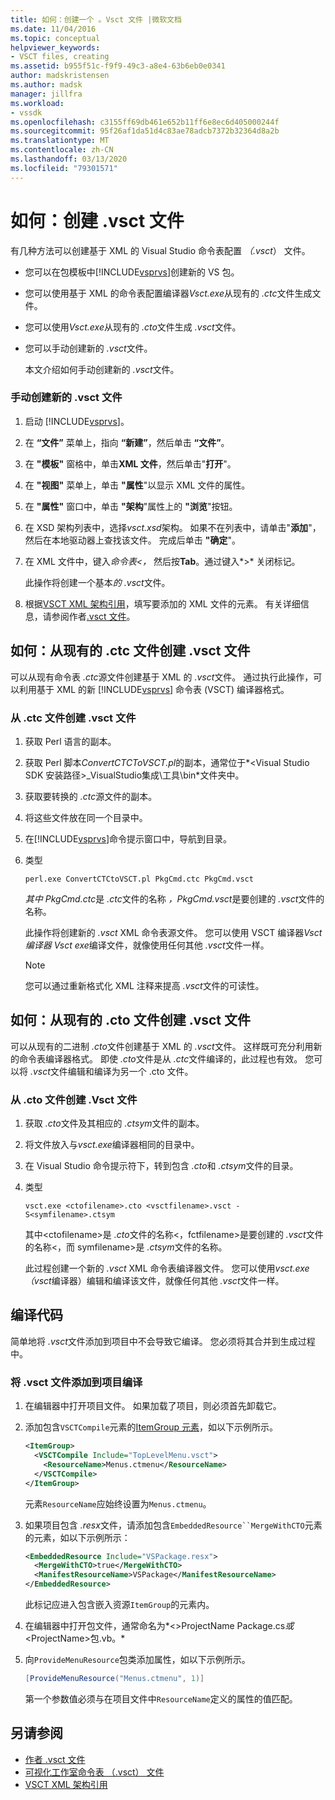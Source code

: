 ```yaml
---
title: 如何：创建一个 。Vsct 文件 |微软文档
ms.date: 11/04/2016
ms.topic: conceptual
helpviewer_keywords:
- VSCT files, creating
ms.assetid: b955f51c-f9f9-49c3-a8e4-63b6eb0e0341
author: madskristensen
ms.author: madsk
manager: jillfra
ms.workload:
- vssdk
ms.openlocfilehash: c3155ff69db461e652b11ff6e8ec6d405000244f
ms.sourcegitcommit: 95f26af1da51d4c83ae78adcb7372b32364d8a2b
ms.translationtype: MT
ms.contentlocale: zh-CN
ms.lasthandoff: 03/13/2020
ms.locfileid: "79301571"
---
```

# <a name="how-to-create-a-vsct-file"></a>如何：创建 .vsct 文件

有几种方法可以创建基于 XML 的 Visual Studio 命令表配置 *（.vsct*） 文件。

- 您可以在包模板中[!INCLUDE[vsprvs](../../code-quality/includes/vsprvs_md.md)]创建新的 VS 包。

- 您可以使用基于 XML 的命令表配置编译器*Vsct.exe*从现有的 *.ctc*文件生成文件。

- 您可以使用*Vsct.exe*从现有的 *.cto*文件生成 *.vsct*文件。

- 您可以手动创建新的 *.vsct*文件。

  本文介绍如何手动创建新的 *.vsct*文件。

### <a name="to-manually-create-a-new-vsct-file"></a>手动创建新的 .vsct 文件

1. 启动 [!INCLUDE[vsprvs](../../code-quality/includes/vsprvs_md.md)]。

2. 在 **“文件”** 菜单上，指向 **“新建”**，然后单击 **“文件”**。

3. 在 **"模板"** 窗格中，单击**XML 文件**，然后单击"**打开**"。

4. 在 **"视图"** 菜单上，单击 **"属性**"以显示 XML 文件的属性。

5. 在 **"属性"** 窗口中，单击 **"架构**"属性上的 **"浏览**"按钮。

6. 在 XSD 架构列表中，选择*vsct.xsd*架构。 如果不在列表中，请单击"**添加**"，然后在本地驱动器上查找该文件。 完成后单击 **"确定**"。

7. 在 XML 文件中，键入*命令表<，* 然后按**Tab**。通过键入*>* 关闭标记。

    此操作将创建一个基本*的 .vsct*文件。

8. 根据[VSCT XML 架构引用](../../extensibility/vsct-xml-schema-reference.md)，填写要添加的 XML 文件的元素。 有关详细信息，请参阅作者[.vsct 文件](../../extensibility/internals/authoring-dot-vsct-files.md)。

<a name="how-to-create-a-dot-vsct-file-from-an-existing-dot-ctc-file"></a>

## <a name="how-to-create-a-vsct-file-from-an-existing-ctc-file"></a>如何：从现有的 .ctc 文件创建 .vsct 文件

可以从现有命令表 *.ctc*源文件创建基于 XML 的 *.vsct*文件。 通过执行此操作，可以利用基于 XML 的新 [!INCLUDE[vsprvs](../../code-quality/includes/vsprvs_md.md)] 命令表 (VSCT) 编译器格式。

### <a name="to-create-a-vsct-file-from-a-ctc-file"></a>从 .ctc 文件创建 .vsct  文件

1. 获取 Perl 语言的副本。

2. 获取 Perl 脚本*ConvertCTCToVSCT.pl*的副本，通常位于*\<Visual Studio SDK 安装路径>_VisualStudio集成\工具\bin*文件夹中。

3. 获取要转换的 *.ctc*源文件的副本。

4. 将这些文件放在同一个目录中。

5. 在[!INCLUDE[vsprvs](../../code-quality/includes/vsprvs_md.md)]命令提示窗口中，导航到目录。

6. 类型

   ```
   perl.exe ConvertCTCtoVSCT.pl PkgCmd.ctc PkgCmd.vsct
   ```

    *其中 PkgCmd.ctc*是 *.ctc*文件的名称 *，PkgCmd.vsct*是要创建的 *.vsct*文件的名称。

    此操作将创建新的 *.vsct* XML 命令表源文件。 您可以使用 VSCT 编译器*Vsct 编译器 Vsct exe*编译文件，就像使用任何其他 *.vsct*文件一样。

   > [!NOTE]
   > 您可以通过重新格式化 XML 注释来提高 *.vsct*文件的可读性。

<a name="how-to-create-a-dot-vsct-file-from-an-existing-dot-cto-file"></a>

## <a name="how-to-create-a-vsct-file-from-an-existing-cto-file"></a>如何：从现有的 .cto 文件创建 .vsct 文件

可以从现有的二进制 *.cto*文件创建基于 XML 的 *.vsct*文件。 这样既可充分利用新的命令表编译器格式。 即使 *.cto*文件是从 *.ctc*文件编译的，此过程也有效。 您可以将 *.vsct*文件编辑和编译为另一个 .cto 文件。

### <a name="to-create-a-vsct-file-from-a-cto-file"></a>从 .cto 文件创建 .Vsct 文件

1. 获取 *.cto*文件及其相应的 *.ctsym*文件的副本。

2. 将文件放入与*vsct.exe*编译器相同的目录中。

3. 在 Visual Studio 命令提示符下，转到包含 *.cto*和 *.ctsym*文件的目录。

4. 类型

    ```
    vsct.exe <ctofilename>.cto <vsctfilename>.vsct -S<symfilename>.ctsym
    ```

     其中\<ctofilename\>是 *.cto*文件的名称\<，fctfilename\>是要创建的 *.vsct*文件的名称\<，而 symfilename\>是 *.ctsym*文件的名称。

     此过程创建一个新的 *.vsct* XML 命令表编译器文件。 您可以使用*vsct.exe（vsct*编译器）编辑和编译该文件，就像任何其他 *.vsct*文件一样。

## <a name="compile-the-code"></a>编译代码
 简单地将 *.vsct*文件添加到项目中不会导致它编译。 您必须将其合并到生成过程中。

### <a name="to-add-a-vsct-file-to-project-compilation"></a>将 .vsct 文件添加到项目编译

1. 在编辑器中打开项目文件。 如果加载了项目，则必须首先卸载它。

2. 添加包含`VSCTCompile`元素的[ItemGroup 元素](../../msbuild/itemgroup-element-msbuild.md)，如以下示例所示。

    ```xml
    <ItemGroup>
      <VSCTCompile Include="TopLevelMenu.vsct">
        <ResourceName>Menus.ctmenu</ResourceName>
      </VSCTCompile>
    </ItemGroup>

    ```

     元素`ResourceName`应始终设置为`Menus.ctmenu`。

3. 如果项目包含 *.resx*文件，请添加包含`EmbeddedResource``MergeWithCTO`元素的元素，如以下示例所示：

    ```xml
    <EmbeddedResource Include="VSPackage.resx">
      <MergeWithCTO>true</MergeWithCTO>
      <ManifestResourceName>VSPackage</ManifestResourceName>
    </EmbeddedResource>

    ```

     此标记应进入包含嵌入资源`ItemGroup`的元素内。

4. 在编辑器中打开包文件，通常命名为*\<\>ProjectName Package.cs*或*\<ProjectName\>包.vb。*

5. 向`ProvideMenuResource`包类添加属性，如以下示例所示。

    ```csharp
    [ProvideMenuResource("Menus.ctmenu", 1)]
    ```

     第一个参数值必须与在项目文件中`ResourceName`定义的属性的值匹配。

## <a name="see-also"></a>另请参阅
- [作者 .vsct 文件](../../extensibility/internals/authoring-dot-vsct-files.md)
- [可视化工作室命令表 （.vsct） 文件](../../extensibility/internals/visual-studio-command-table-dot-vsct-files.md)
- [VSCT XML 架构引用](../../extensibility/vsct-xml-schema-reference.md)